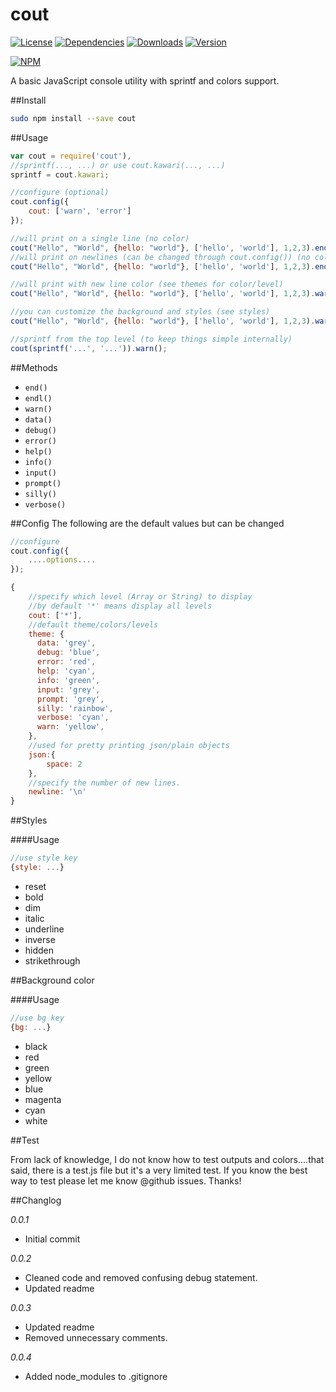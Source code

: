 cout
====
[![License](http://img.shields.io/npm/l/cout.svg)](http://img.shields.io/npm/l/cout.svg)
[![Dependencies](http://img.shields.io/david/iwatakeshi/cout.svg)](http://img.shields.io/david/iwatakeshi/cout.svg)
[![Downloads](http://img.shields.io/npm/dm/cout.svg)](http://img.shields.io/npm/dm/cout.svg)
[![Version](http://img.shields.io/npm/v/cout.svg)](http://img.shields.io/npm/v/cout.svg)

[![NPM](https://nodei.co/npm/cout.png?downloads=true&downloadRank=true&stars=true)](https://nodei.co/npm/cout/)

A basic JavaScript console utility with sprintf and colors support.

##Install

```bash
sudo npm install --save cout
```

##Usage

```js
var cout = require('cout'),
//sprintf(..., ...) or use cout.kawari(..., ...)
sprintf = cout.kawari;

//configure (optional)
cout.config({
	cout: ['warn', 'error']
});

//will print on a single line (no color)
cout("Hello", "World", {hello: "world"}, ['hello', 'world'], 1,2,3).end();
//will print on newlines (can be changed through cout.config()) (no color)
cout("Hello", "World", {hello: "world"}, ['hello', 'world'], 1,2,3).endl();

//will print with new line color (see themes for color/level)
cout("Hello", "World", {hello: "world"}, ['hello', 'world'], 1,2,3).warn();

//you can customize the background and styles (see styles)
cout("Hello", "World", {hello: "world"}, ['hello', 'world'], 1,2,3).warn({bg: 'green', style: 'bold'});

//sprintf from the top level (to keep things simple internally)
cout(sprintf('...', '...')).warn();
```

##Methods

* `end()`
* `endl()`
* `warn()`
* `data()`
* `debug()`
* `error()`
* `help()`
* `info()`
* `input()`
* `prompt()`
* `silly()`
* `verbose()`

##Config
The following are the default values but can be changed

```js
//configure
cout.config({
	....options....
});

{
	//specify which level (Array or String) to display
	//by default '*' means display all levels
	cout: ['*'],
	//default theme/colors/levels
	theme: {
	  data: 'grey',
	  debug: 'blue',
	  error: 'red',
	  help: 'cyan',
	  info: 'green',
	  input: 'grey',
	  prompt: 'grey',
	  silly: 'rainbow',
	  verbose: 'cyan',
	  warn: 'yellow',
	},
	//used for pretty printing json/plain objects
	json:{
	    space: 2
	},
	//specify the number of new lines.
	newline: '\n'
}


```

##Styles

####Usage

```js
//use style key
{style: ...}
```

* reset
* bold
* dim
* italic
* underline
* inverse
* hidden
* strikethrough

##Background color

####Usage

```js
//use bg key
{bg: ...}
```
* black
* red
* green
* yellow
* blue
* magenta
* cyan
* white


##Test

From lack of knowledge, I do not know how to test outputs and colors....that said, there is a test.js file but it's a very limited test. If you know the best way to test please let me know @github issues. Thanks!

##Changlog

*0.0.1*

* Initial commit

*0.0.2*

* Cleaned code and removed confusing debug statement.
* Updated readme

*0.0.3*

* Updated readme
* Removed unnecessary comments.

*0.0.4*

* Added node_modules to .gitignore
